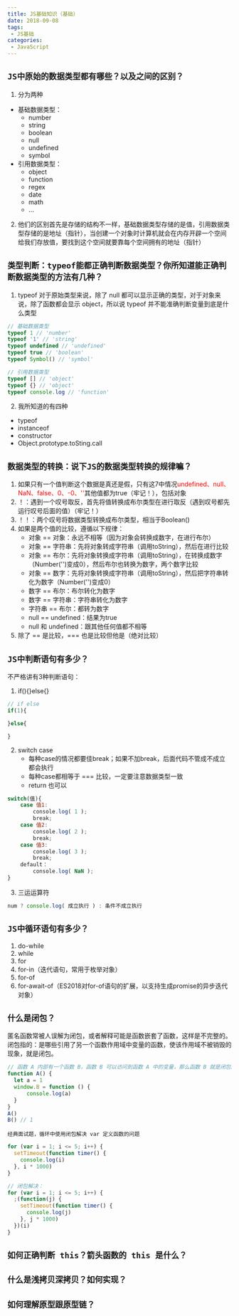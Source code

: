 ```yaml
---
title: JS基础知识（基础）
date: 2018-09-08
tags:
 - JS基础
categories:
 - JavaScript
---
```


## `JS中原始的数据类型都有哪些？以及之间的区别？`  
1. 分为两种
- 基础数据类型：
  - number
  - string
  - boolean
  - null
  - undefined
  - symbol
- 引用数据类型：
  - object
  - function
  - regex
  - date
  - math
  - ...

2. 他们的区别首先是存储的结构不一样，基础数据类型存储的是值，引用数据类型存储的是地址（指针），当创建一个对象时计算机就会在内存开辟一个空间给我们存放值，要找到这个空间就要靠每个空间拥有的地址（指针）

## `类型判断：typeof能都正确判断数据类型？你所知道能正确判断数据类型的方法有几种？`
1. typeof 对于原始类型来说，除了 null 都可以显示正确的类型，对于对象来说，除了函数都会显示 object，所以说 typeof 并不能准确判断变量到底是什么类型
```javascript
// 基础数据类型
typeof 1 // 'number'
typeof '1' // 'string'
typeof undefined // 'undefined'
typeof true // 'boolean'
typeof Symbol() // 'symbol'

// 引用数据类型
typeof [] // 'object'
typeof {} // 'object'
typeof console.log // 'function'
```
 
2. 我所知道的有四种
- typeof
- instanceof
- constructor
- Object.prototype.toSting.call

## `数据类型的转换：说下JS的数据类型转换的规律嘛？`
1. 如果只有一个值判断这个数据是真还是假，只有这7中情况<font color='red'>undefined、null、NaN、false、0、-0、''</font>其他值都为true（牢记！），包括对象
2. ！：遇到一个叹号取反，首先将值转换成布尔类型在进行取反（遇到叹号都先运行叹号后面的值）（牢记！）
3. ！！：两个叹号将数据类型转换成布尔类型，相当于Boolean()
4. 如果是两个值的比较，遵循以下规律：
    - 对象 == 对象：永远不相等（因为对象会转换成数字，在进行布尔）
    - 对象 == 字符串：先将对象转成字符串（调用toString），然后在进行比较
    - 对象 == 布尔：先将对象转换成字符串（调用toString），在转换成数字（Number('')变成0），然后布尔也转换为数字，两个数字比较
    - 对象 == 数字：先将对象转换成字符串（调用toString），然后把字符串转化为数字（Number('')变成0）
    - 数字 == 布尔：布尔转化为数字
    - 数字 == 字符串：字符串转化为数字
    - 字符串 == 布尔：都转为数字
    - null == undefined：结果为true
    - null 和 undefined：跟其他任何值都不相等
5. 除了 == 是比较，=== 也是比较但他是（绝对比较）
   
## `JS中判断语句有多少？`
不严格讲有3种判断语句：
1. if(){}else{}
```javascript
// if else
if(1){

}else{

}
```
2. switch case
    - 每种case的情况都要佳break；如果不加break，后面代码不管成不成立都会执行
    - 每种case都相等于 === 比较，一定要注意数据类型一致
    - return 也可以
```javascript
switch(值){
    case 值1:
        console.log( 1 );
        break;
    case 值2:
        console.log( 2 );
        break;
    case 值3:
        console.log( 3 );
        break;
    default：
        console.log( NaN );
}
```
3. 三运运算符
```javascript
num ? console.log( 成立执行 ) : 条件不成立执行
```

## `JS中循环语句有多少？`
1. do-while
2. while
3. for
4. for-in（迭代语句，常用于枚举对象）
5. for-of
6. for-await-of（ES2018对for-of语句的扩展，以支持生成promise的异步迭代对象）
   
## `什么是闭包？`
匿名函数常被人误解为闭包，或者解释可能是函数嵌套了函数，这样是不完整的。  
闭包指的：是哪些引用了另一个函数作用域中变量的函数，使该作用域不被销毁的现象，就是闭包。
```javascript
// 函数 A 内部有一个函数 B，函数 B 可以访问到函数 A 中的变量，那么函数 B 就是闭包。
function A() {
  let a = 1
  window.B = function () {
      console.log(a)
  }
}
A()
B() // 1
```
`经典面试题，循环中使用闭包解决 var 定义函数的问题`
```javascript
for (var i = 1; i <= 5; i++) {
  setTimeout(function timer() {
    console.log(i)
  }, i * 1000)
}

// 闭包解决：
for (var i = 1; i <= 5; i++) {
  ;(function(j) {
    setTimeout(function timer() {
      console.log(j)
    }, j * 1000)
  })(i)
}
```

## `如何正确判断 this？箭头函数的 this 是什么？`

## `什么是浅拷贝深拷贝？如何实现？`

## `如何理解原型跟原型链？`


